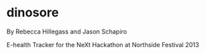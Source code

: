 dinosore
========
By Rebecca Hillegass and Jason Schapiro

E-health Tracker for the NeXt Hackathon at Northside Festival 2013
